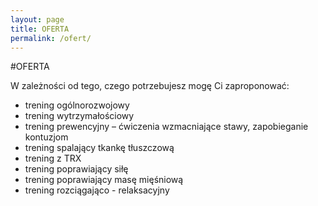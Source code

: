 ```yaml
---
layout: page
title: OFERTA
permalink: /ofert/
---
```


#OFERTA

W zależności od tego, czego potrzebujesz mogę Ci zaproponować:

- trening ogólnorozwojowy
- trening wytrzymałościowy
- trening prewencyjny – ćwiczenia wzmacniające stawy, zapobieganie kontuzjom
- trening spalający tkankę tłuszczową
- trening z TRX
- trening poprawiający siłę
- trening poprawiający masę mięśniową
- trening rozciągająco - relaksacyjny
